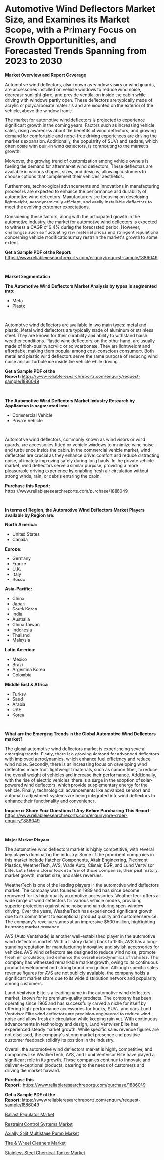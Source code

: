 <p><h1>Automotive Wind Deflectors Market Size, and Examines its Market Scope, with a Primary Focus on Growth Opportunities, and Forecasted Trends Spanning from 2023 to 2030</h1></p><p><strong>Market Overview and Report Coverage</strong></p>
<p><p>Automotive wind deflectors, also known as window visors or wind guards, are accessories installed on vehicle windows to reduce wind noise, decrease sunlight glare, and provide ventilation inside the cabin while driving with windows partly open. These deflectors are typically made of acrylic or polycarbonate materials and are mounted on the exterior of the vehicle, above the window frame.</p><p>The market for automotive wind deflectors is projected to experience significant growth in the coming years. Factors such as increasing vehicle sales, rising awareness about the benefits of wind deflectors, and growing demand for comfortable and noise-free driving experiences are driving the market's expansion. Additionally, the popularity of SUVs and sedans, which often come with built-in wind deflectors, is contributing to the market's growth.</p><p>Moreover, the growing trend of customization among vehicle owners is fueling the demand for aftermarket wind deflectors. These deflectors are available in various shapes, sizes, and designs, allowing customers to choose options that complement their vehicles' aesthetics.</p><p>Furthermore, technological advancements and innovations in manufacturing processes are expected to enhance the performance and durability of automotive wind deflectors. Manufacturers are focusing on developing lightweight, aerodynamically efficient, and easily installable deflectors to meet the evolving customer expectations.</p><p>Considering these factors, along with the anticipated growth in the automotive industry, the market for automotive wind deflectors is expected to witness a CAGR of 9.4% during the forecasted period. However, challenges such as fluctuating raw material prices and stringent regulations concerning vehicle modifications may restrain the market's growth to some extent.</p></p>
<p><strong>Get a Sample PDF of the Report:</strong> <a href="https://www.reliableresearchreports.com/enquiry/request-sample/1886049">https://www.reliableresearchreports.com/enquiry/request-sample/1886049</a></p>
<p>&nbsp;</p>
<p><strong>Market Segmentation</strong></p>
<p><strong>The Automotive Wind Deflectors Market Analysis by types is segmented into:</strong></p>
<p><ul><li>Metal</li><li>Plastic</li></ul></p>
<p>&nbsp;</p>
<p><p>Automotive wind deflectors are available in two main types: metal and plastic. Metal wind deflectors are typically made of aluminum or stainless steel. They are known for their durability and ability to withstand harsh weather conditions. Plastic wind deflectors, on the other hand, are usually made of high-quality acrylic or polycarbonate. They are lightweight and affordable, making them popular among cost-conscious consumers. Both metal and plastic wind deflectors serve the same purpose of reducing wind noise and air turbulence inside the vehicle while driving.</p></p>
<p><strong>Get a Sample PDF of the Report:</strong>&nbsp;<a href="https://www.reliableresearchreports.com/enquiry/request-sample/1886049">https://www.reliableresearchreports.com/enquiry/request-sample/1886049</a></p>
<p>&nbsp;</p>
<p><strong>The Automotive Wind Deflectors Market Industry Research by Application is segmented into:</strong></p>
<p><ul><li>Commercial Vehicle</li><li>Private Vehicle</li></ul></p>
<p>&nbsp;</p>
<p><p>Automotive wind deflectors, commonly known as wind visors or wind guards, are accessories fitted on vehicle windows to minimize wind noise and turbulence inside the cabin. In the commercial vehicle market, wind deflectors are crucial as they enhance driver comfort and reduce distracting noise, ultimately improving safety during long hauls. In the private vehicle market, wind deflectors serve a similar purpose, providing a more pleasurable driving experience by enabling fresh air circulation without strong winds, rain, or debris entering the cabin.</p></p>
<p><strong>Purchase this Report:</strong>&nbsp; <a href="https://www.reliableresearchreports.com/purchase/1886049">https://www.reliableresearchreports.com/purchase/1886049</a></p>
<p>&nbsp;</p>
<p><strong>In terms of Region, the Automotive Wind Deflectors Market Players available by Region are:</strong></p>
<p>
    <p> <strong> North America: </strong>
        <ul>
            <li>United States</li>
            <li>Canada</li>
        </ul>
        </p> 
    <p> <strong> Europe: </strong>
        <ul>
            <li>Germany</li>
            <li>France</li>
            <li>U.K.</li>
            <li>Italy</li>
            <li>Russia</li>
        </ul>
        </p> 
    <p> <strong> Asia-Pacific: </strong>
        <ul>
            <li>China</li>
            <li>Japan</li>
            <li>South Korea</li>
            <li>India</li>
            <li>Australia</li>
            <li>China Taiwan</li>
            <li>Indonesia</li>
            <li>Thailand</li>
            <li>Malaysia</li>
        </ul>
        </p> 
    <p> <strong> Latin America: </strong>
        <ul>
            <li>Mexico</li>
            <li>Brazil</li>
            <li>Argentina Korea</li>
            <li>Colombia</li>
        </ul>
        </p> 
    <p> <strong> Middle East & Africa: </strong>
        <ul>
            <li>Turkey</li>
            <li>Saudi</li>
            <li>Arabia</li>
            <li>UAE</li>
            <li>Korea</li>
        </ul>
    </p>
    </p>
<p>&nbsp;</p>
<p><strong>What are the Emerging Trends in the Global Automotive Wind Deflectors market?</strong></p>
<p><p>The global automotive wind deflectors market is experiencing several emerging trends. Firstly, there is a growing demand for advanced deflectors with improved aerodynamics, which enhance fuel efficiency and reduce wind noise. Secondly, there is an increasing focus on developing wind deflectors made from lightweight materials, such as carbon fiber, to reduce the overall weight of vehicles and increase their performance. Additionally, with the rise of electric vehicles, there is a surge in the adoption of solar-powered wind deflectors, which provide supplementary energy for the vehicle. Finally, technological advancements like advanced sensors and automatic adjustment systems are being integrated into wind deflectors to enhance their functionality and convenience.</p></p>
<p><strong>Inquire or Share Your Questions If Any Before Purchasing This Report</strong>- <a href="https://www.reliableresearchreports.com/enquiry/pre-order-enquiry/1886049">https://www.reliableresearchreports.com/enquiry/pre-order-enquiry/1886049</a></p>
<p>&nbsp;</p>
<p><strong>Major Market Players</strong></p>
<p><p>The automotive wind deflectors market is highly competitive, with several key players dominating the industry. Some of the prominent companies in this market include Hatcher Components, Altair Engineering, Piedmont Plastics, WeatherTech, AVS, Wade Auto, Climair, EGR, and Lund Ventvisor Elite. Let's take a closer look at a few of these companies, their past history, market growth, market size, and sales revenues.</p><p>WeatherTech is one of the leading players in the automotive wind deflectors market. The company was founded in 1989 and has since become renowned for its high-quality automotive accessories. WeatherTech offers a wide range of wind deflectors for various vehicle models, providing superior protection against wind noise and rain during open-window driving. Over the years, WeatherTech has experienced significant growth due to its commitment to exceptional product quality and customer service. The company's revenue stands at an impressive $500 million, highlighting its strong market presence.</p><p>AVS (Auto Ventshade) is another well-established player in the automotive wind deflectors market. With a history dating back to 1935, AVS has a long-standing reputation for manufacturing innovative and stylish accessories for vehicles. AVS wind deflectors are designed to reduce wind noise, promote fresh air circulation, and enhance the overall aerodynamics of vehicles. The company has witnessed remarkable market growth, owing to its continuous product development and strong brand recognition. Although specific sales revenue figures for AVS are not publicly available, the company holds a significant market share due to its wide distribution network and popularity among customers.</p><p>Lund Ventvisor Elite is a leading name in the automotive wind deflectors market, known for its premium-quality products. The company has been operating since 1965 and has successfully carved a niche for itself by offering high-performance accessories for trucks, SUVs, and cars. Lund Ventvisor Elite wind deflectors are precision-engineered to reduce wind noise and allow fresh air circulation while keeping rain out. With continuous advancements in technology and design, Lund Ventvisor Elite has experienced steady market growth. While specific sales revenue figures are not disclosed, the company's strong market presence and positive customer feedback solidify its position in the industry.</p><p>Overall, the automotive wind deflectors market is highly competitive, and companies like WeatherTech, AVS, and Lund Ventvisor Elite have played a significant role in its growth. These companies continue to innovate and deliver exceptional products, catering to the needs of customers and driving the market forward.</p></p>
<p><strong>Purchase this Report:</strong>&nbsp;&nbsp;<a href="https://www.reliableresearchreports.com/purchase/1886049">https://www.reliableresearchreports.com/purchase/1886049</a></p>
<p></p>
<p><strong>Get a Sample PDF of the Report:</strong>&nbsp;<a href="https://www.reliableresearchreports.com/enquiry/request-sample/1886049">https://www.reliableresearchreports.com/enquiry/request-sample/1886049</a></p>
<p><p><a href="https://medium.com/@santosdicki2023/ballast-regulator-market-analysis-its-cagr-market-segmentation-and-global-industry-overview-d00f6813fd6e">Ballast Regulator Market</a></p><p><a href="https://github.com/Krish2023na/Market-Research-Report-List-1/blob/main/restraint-control-systems-market.md">Restraint Control Systems Market</a></p><p><a href="https://medium.com/@santaraynor/axially-split-multistage-pump-market-furnishes-information-on-market-share-market-trends-and-7d9f5d4a7c98">Axially Split Multistage Pump Market</a></p><p><a href="https://github.com/kuntayevaz/Market-Research-Report-List-1/blob/main/tire-wheel-cleaners-market.md">Tire & Wheel Cleaners Market</a></p><p><a href="https://www.linkedin.com/pulse/stainless-steel-chemical-tanker-market-research-report-unlocks-jsm3e/">Stainless Steel Chemical Tanker Market</a></p></p>